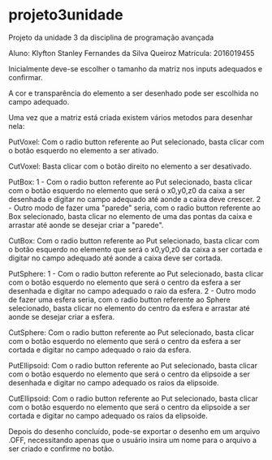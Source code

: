 # projeto3unidade

Projeto da unidade 3 da disciplina de programação avançada

Aluno: Klyfton Stanley Fernandes da Silva Queiroz
Matrícula: 2016019455

Inicialmente deve-se escolher o tamanho da matriz nos inputs adequados e confirmar.

A cor e transparência do elemento a ser desenhado pode ser escolhida no campo adequado.

Uma vez que a matriz está criada existem vários metodos para desenhar nela:

PutVoxel: Com o radio button referente ao Put selecionado, basta clicar com o botão esquerdo no elemento a ser ativado.

CutVoxel: Basta clicar com o botão direito no elemento a ser desativado.

PutBox: 1 - Com o radio button referente ao Put selecionado, basta clicar com o botão esquerdo no elemento que será o x0,y0,z0 da caixa a ser desenhada e digitar no campo adequado até aonde a caixa deve crescer. 2 - Outro modo de fazer uma "parede" seria, com o radio button referente ao Box selecionado, basta clicar no elemento de uma das pontas da caixa e arrastar até aonde se desejar criar a "parede".

CutBox: Com o radio button referente ao Put selecionado, basta clicar com o botão esquerdo no elemento que será o x0,y0,z0 da caixa a ser cortada e digitar no campo adequado até aonde a caixa deve ser cortada.

PutSphere: 1 - Com o radio button referente ao Put selecionado, basta clicar com o botão esquerdo no elemento que será o centro da esfera a ser desenhada e digitar no campo adequado o raio da esfera. 2 - Outro modo de fazer uma esfera seria, com o radio button referente ao Sphere selecionado, basta clicar no elemento do centro da esfera e arrastar até aonde se desejar criar a esfera.

CutSphere: Com o radio button referente ao Put selecionado, basta clicar com o botão esquerdo no elemento que será o centro da esfera a ser cortada e digitar no campo adequado o raio da esfera.

PutEllipsoid: Com o radio button referente ao Put selecionado, basta clicar com o botão esquerdo no elemento que será o centro da elipsoide a ser desenhada e digitar no campo adequado os raios da elipsoide.

CutEllipsoid: Com o radio button referente ao Put selecionado, basta clicar com o botão esquerdo no elemento que será o centro da elipsoide a ser cortada e digitar no campo adequado os raios da elipsoide.

Depois do desenho concluído, pode-se exportar o desenho em um arquivo .OFF, necessitando apenas que o usuário insira um nome para o arquivo a ser criado e confirme no botão.

